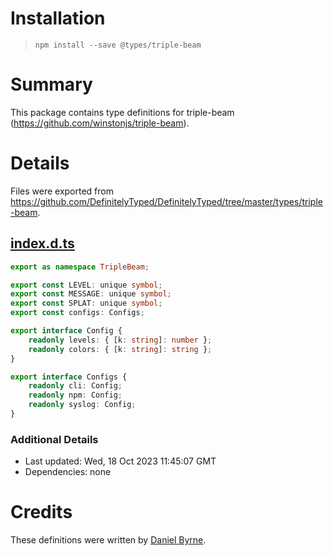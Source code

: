 # Installation
> `npm install --save @types/triple-beam`

# Summary
This package contains type definitions for triple-beam (https://github.com/winstonjs/triple-beam).

# Details
Files were exported from https://github.com/DefinitelyTyped/DefinitelyTyped/tree/master/types/triple-beam.
## [index.d.ts](https://github.com/DefinitelyTyped/DefinitelyTyped/tree/master/types/triple-beam/index.d.ts)
````ts
export as namespace TripleBeam;

export const LEVEL: unique symbol;
export const MESSAGE: unique symbol;
export const SPLAT: unique symbol;
export const configs: Configs;

export interface Config {
    readonly levels: { [k: string]: number };
    readonly colors: { [k: string]: string };
}

export interface Configs {
    readonly cli: Config;
    readonly npm: Config;
    readonly syslog: Config;
}

````

### Additional Details
 * Last updated: Wed, 18 Oct 2023 11:45:07 GMT
 * Dependencies: none

# Credits
These definitions were written by [Daniel Byrne](https://github.com/danwbyrne).
